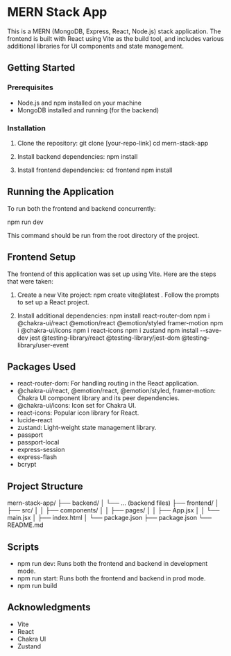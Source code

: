 # MERN Stack App

This is a MERN (MongoDB, Express, React, Node.js) stack application. The frontend is built with React using Vite as the build tool, and includes various additional libraries for UI components and state management.

## Getting Started

### Prerequisites

- Node.js and npm installed on your machine
- MongoDB installed and running (for the backend)

### Installation

1. Clone the repository:
   git clone [your-repo-link]
   cd mern-stack-app

2. Install backend dependencies:
   npm install

3. Install frontend dependencies:
   cd frontend
   npm install

## Running the Application

To run both the frontend and backend concurrently:

npm run dev

This command should be run from the root directory of the project.

## Frontend Setup

The frontend of this application was set up using Vite. Here are the steps that were taken:

1. Create a new Vite project:
   npm create vite@latest .
   Follow the prompts to set up a React project.

2. Install additional dependencies:
   npm install react-router-dom
   npm i @chakra-ui/react @emotion/react @emotion/styled framer-motion
   npm i @chakra-ui/icons
   npm i react-icons
   npm i zustand
   npm install --save-dev jest @testing-library/react @testing-library/jest-dom @testing-library/user-event

## Packages Used

- react-router-dom: For handling routing in the React application.
- @chakra-ui/react, @emotion/react, @emotion/styled, framer-motion: Chakra UI component library and its peer dependencies.
- @chakra-ui/icons: Icon set for Chakra UI.
- react-icons: Popular icon library for React.
- lucide-react
- zustand: Light-weight state management library.
- passport
- passport-local
- express-session
- express-flash
- bcrypt

## Project Structure

mern-stack-app/
├── backend/
│   └── ... (backend files)
├── frontend/
│   ├── src/
│   │   ├── components/
│   │   ├── pages/
│   │   ├── App.jsx
│   │   └── main.jsx
│   ├── index.html
│   └── package.json
├── package.json
└── README.md

## Scripts

- npm run dev: Runs both the frontend and backend in development mode.
- npm run start: Runs both the frontend and backend in prod mode.
- npm run build


## Acknowledgments

- Vite
- React
- Chakra UI
- Zustand